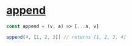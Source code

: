 # [append](./README.md)

```js
const append = (v, a) => [...a, v]

append(4, [1, 2, 3]) // returns [1, 2, 3, 4]
```
